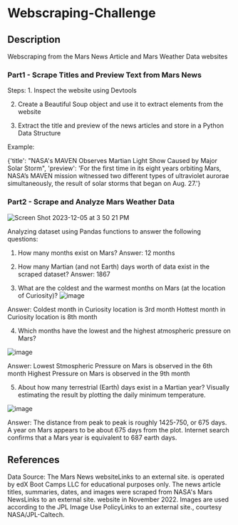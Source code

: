 # Webscraping-Challenge
## Description
Webscraping from the Mars News Article and Mars Weather Data websites

### Part1 - Scrape Titles and Preview Text from Mars News

Steps: 1. Inspect the website using Devtools

2. Create a Beautiful Soup object and use it to extract elements from the website
   
3. Extract the title and preview of the news articles and store in a Python Data Structure

Example:

{'title': "NASA's MAVEN Observes Martian Light Show Caused by Major Solar Storm",
  'preview': 'For the first time in its eight years orbiting Mars, NASA’s MAVEN mission witnessed two different types of ultraviolet aurorae simultaneously, the result of solar storms that began on Aug. 27.'}
  
  ### Part2 - Scrape and Analyze Mars Weather Data
![Screen Shot 2023-12-05 at 3 50 21 PM](https://github.com/supvadakkeveetil/Webscraping-Challenge/assets/144635564/cdcb591f-b183-4737-9720-50f4343425b7)

Analyzing dataset using Pandas functions to answer the following questions:

1. How many months exist on Mars?
Answer: 12 months

2. How many Martian (and not Earth) days worth of data exist in the scraped dataset?
Answer: 1867

3. What are the coldest and the warmest months on Mars (at the location of Curiosity)? 
![image](https://github.com/supvadakkeveetil/Webscraping-Challenge/assets/144635564/c6c136bb-21ec-4730-9330-e2c1dfa383a6)

Answer: Coldest month in Curiosity location is 3rd month
Hottest month in Curiosity location is 8th month

4. Which months have the lowest and the highest atmospheric pressure on Mars? 

![image](https://github.com/supvadakkeveetil/Webscraping-Challenge/assets/144635564/2dcbd2f5-f0e0-4802-8126-392d16308e7c)

Answer: Lowest Stmospheric Pressure on Mars is observed in the 6th month 
Highest Pressure on Mars is observed in the 9th month

5. About how many terrestrial (Earth) days exist in a Martian year? 
Visually estimating the result by plotting the daily minimum temperature.

![image](https://github.com/supvadakkeveetil/Webscraping-Challenge/assets/144635564/523f9b59-4223-4122-9295-edcdc74e8045)

Answer: The distance from peak to peak is roughly 1425-750, or 675 days. A year on Mars appears to be about 675 days from the plot. Internet search confirms that a Mars year is equivalent to 687 earth days.


## References
Data Source: The Mars News websiteLinks to an external site. is operated by edX Boot Camps LLC for educational purposes only. The news article titles, summaries, dates, and images were scraped from NASA's Mars NewsLinks to an external site. website in November 2022. Images are used according to the JPL Image Use PolicyLinks to an external site., courtesy NASA/JPL-Caltech.
